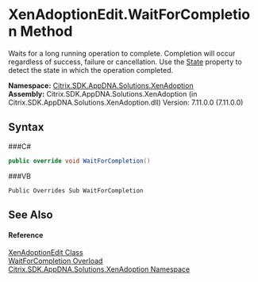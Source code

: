 # XenAdoptionEdit.WaitForCompletion Method 
 

Waits for a long running operation to complete. Completion will occur regardless of success, failure or cancellation. Use the <a href="P_Citrix_SDK_AppDNA_Solutions_XenAdoption_XenAdoptionEdit_State">State</a> property to detect the state in which the operation completed.

**Namespace:**&nbsp;<a href="N_Citrix_SDK_AppDNA_Solutions_XenAdoption">Citrix.SDK.AppDNA.Solutions.XenAdoption</a><br />**Assembly:**&nbsp;Citrix.SDK.AppDNA.Solutions.XenAdoption (in Citrix.SDK.AppDNA.Solutions.XenAdoption.dll) Version: 7.11.0.0 (7.11.0.0)

## Syntax

###C#
```csharp
public override void WaitForCompletion()
```

###VB
```vbnet
Public Overrides Sub WaitForCompletion
```


## See Also


#### Reference
<a href="T_Citrix_SDK_AppDNA_Solutions_XenAdoption_XenAdoptionEdit">XenAdoptionEdit Class</a><br /><a href="Overload_Citrix_SDK_AppDNA_Solutions_XenAdoption_XenAdoptionEdit_WaitForCompletion">WaitForCompletion Overload</a><br /><a href="N_Citrix_SDK_AppDNA_Solutions_XenAdoption">Citrix.SDK.AppDNA.Solutions.XenAdoption Namespace</a><br />